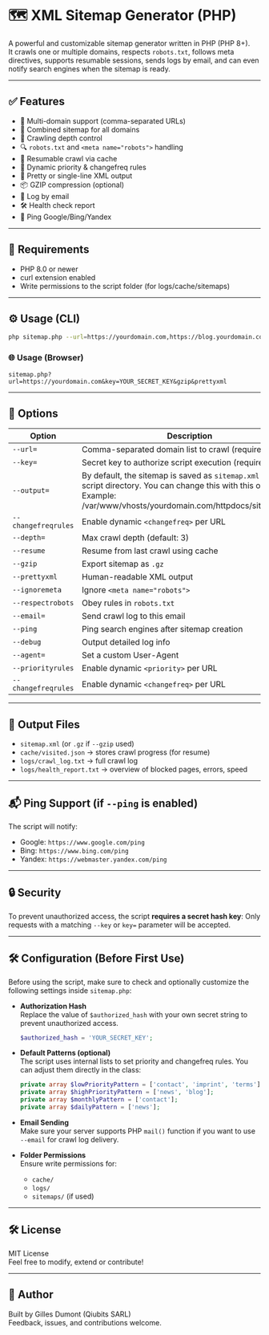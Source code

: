 # 🗺️ XML Sitemap Generator (PHP)

A powerful and customizable sitemap generator written in PHP (PHP 8+).  
It crawls one or multiple domains, respects `robots.txt`, follows meta directives, supports resumable sessions, sends logs by email, and can even notify search engines when the sitemap is ready.

---

## ✅ Features

- 🔗 Multi-domain support (comma-separated URLs)
- 📑 Combined sitemap for all domains
- 🧭 Crawling depth control
- 🔍 `robots.txt` and `<meta name="robots">` handling
- 🔁 Resumable crawl via cache
- 🧠 Dynamic priority & changefreq rules
- 🧹 Pretty or single-line XML output
- 📦 GZIP compression (optional)
- 📧 Log by email
- 🛠 Health check report
- 📡 Ping Google/Bing/Yandex

---

## 🚀 Requirements

- PHP 8.0 or newer
- curl extension enabled
- Write permissions to the script folder (for logs/cache/sitemaps)

---

## ⚙️ Usage (CLI)

```bash
php sitemap.php --url=https://yourdomain.com,https://blog.yourdomain.com --key=YOUR_SECRET_KEY [options]
```

### 🌐 Usage (Browser)

```url
sitemap.php?url=https://yourdomain.com&key=YOUR_SECRET_KEY&gzip&prettyxml
```

---

## 🧩 Options

| Option              | Description |
|---------------------|-------------|
| `--url=`            | Comma-separated domain list to crawl (required) |
| `--key=`            | Secret key to authorize script execution (required) |
| `--output=`         | By default, the sitemap is saved as `sitemap.xml` in the script directory. You can change this with this option. Example: /var/www/vhosts/yourdomain.com/httpdocs/sitemap.xml |
| `--changefreqrules` | Enable dynamic `<changefreq>` per URL |
| `--depth=`          | Max crawl depth (default: 3) |
| `--resume`          | Resume from last crawl using cache |
| `--gzip`            | Export sitemap as `.gz` |
| `--prettyxml`       | Human-readable XML output |
| `--ignoremeta`      | Ignore `<meta name="robots">` |
| `--respectrobots`   | Obey rules in `robots.txt` |
| `--email=`          | Send crawl log to this email |
| `--ping`            | Ping search engines after sitemap creation |
| `--debug`           | Output detailed log info |
| `--agent=`          | Set a custom User-Agent |
| `--priorityrules`   | Enable dynamic `<priority>` per URL |
| `--changefreqrules` | Enable dynamic `<changefreq>` per URL |

---

## 📁 Output Files

- `sitemap.xml` (or `.gz` if `--gzip` used)
- `cache/visited.json` → stores crawl progress (for resume)
- `logs/crawl_log.txt` → full crawl log
- `logs/health_report.txt` → overview of blocked pages, errors, speed

---

## 📬 Ping Support (if `--ping` is enabled)

The script will notify:

- Google: `https://www.google.com/ping`
- Bing: `https://www.bing.com/ping`
- Yandex: `https://webmaster.yandex.com/ping`

---

## 🔒 Security

To prevent unauthorized access, the script **requires a secret hash key**:
Only requests with a matching `--key` or `key=` parameter will be accepted.

---

## 🛠 Configuration (Before First Use)

Before using the script, make sure to check and optionally customize the following settings inside `sitemap.php`:

- **Authorization Hash**  
  Replace the value of `$authorized_hash` with your own secret string to prevent unauthorized access.
  ```php
  $authorized_hash = 'YOUR_SECRET_KEY';
  ```

- **Default Patterns (optional)**  
  The script uses internal lists to set priority and changefreq rules. You can adjust them directly in the class:
  ```php
  private array $lowPriorityPattern = ['contact', 'imprint', 'terms'];
  private array $highPriorityPattern = ['news', 'blog'];
  private array $monthlyPattern = ['contact'];
  private array $dailyPattern = ['news'];
  ```

- **Email Sending**  
  Make sure your server supports PHP `mail()` function if you want to use `--email` for crawl log delivery.

- **Folder Permissions**  
  Ensure write permissions for:
  - `cache/`
  - `logs/`
  - `sitemaps/` (if used)


---


## 🛠 License

MIT License  
Feel free to modify, extend or contribute!

---

## 👤 Author

Built by Gilles Dumont (Qiubits SARL)  
Feedback, issues, and contributions welcome.
